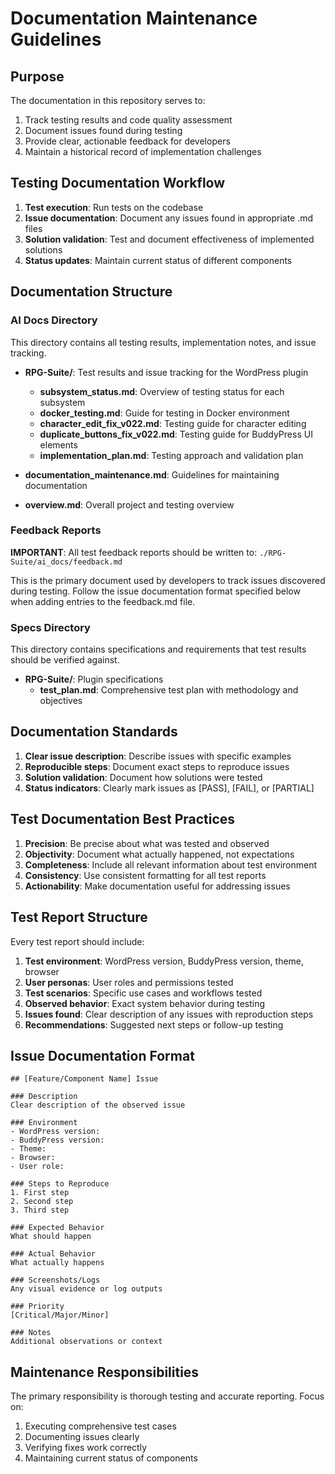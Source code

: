 # Documentation Maintenance Guidelines

## Purpose

The documentation in this repository serves to:

1. Track testing results and code quality assessment
2. Document issues found during testing
3. Provide clear, actionable feedback for developers
4. Maintain a historical record of implementation challenges

## Testing Documentation Workflow

1. **Test execution**: Run tests on the codebase
2. **Issue documentation**: Document any issues found in appropriate .md files
3. **Solution validation**: Test and document effectiveness of implemented solutions
4. **Status updates**: Maintain current status of different components

## Documentation Structure

### AI Docs Directory

This directory contains all testing results, implementation notes, and issue tracking.

- **RPG-Suite/**: Test results and issue tracking for the WordPress plugin
  - **subsystem_status.md**: Overview of testing status for each subsystem
  - **docker_testing.md**: Guide for testing in Docker environment
  - **character_edit_fix_v022.md**: Testing guide for character editing
  - **duplicate_buttons_fix_v022.md**: Testing guide for BuddyPress UI elements
  - **implementation_plan.md**: Testing approach and validation plan

- **documentation_maintenance.md**: Guidelines for maintaining documentation
- **overview.md**: Overall project and testing overview

### Feedback Reports

**IMPORTANT**: All test feedback reports should be written to:
`./RPG-Suite/ai_docs/feedback.md`

This is the primary document used by developers to track issues discovered during testing. Follow the issue documentation format specified below when adding entries to the feedback.md file.

### Specs Directory

This directory contains specifications and requirements that test results should be verified against.

- **RPG-Suite/**: Plugin specifications
  - **test_plan.md**: Comprehensive test plan with methodology and objectives

## Documentation Standards

1. **Clear issue description**: Describe issues with specific examples
2. **Reproducible steps**: Document exact steps to reproduce issues
3. **Solution validation**: Document how solutions were tested
4. **Status indicators**: Clearly mark issues as [PASS], [FAIL], or [PARTIAL]

## Test Documentation Best Practices

1. **Precision**: Be precise about what was tested and observed
2. **Objectivity**: Document what actually happened, not expectations
3. **Completeness**: Include all relevant information about test environment
4. **Consistency**: Use consistent formatting for all test reports
5. **Actionability**: Make documentation useful for addressing issues

## Test Report Structure

Every test report should include:

1. **Test environment**: WordPress version, BuddyPress version, theme, browser
2. **User personas**: User roles and permissions tested
3. **Test scenarios**: Specific use cases and workflows tested
4. **Observed behavior**: Exact system behavior during testing
5. **Issues found**: Clear description of any issues with reproduction steps
6. **Recommendations**: Suggested next steps or follow-up testing

## Issue Documentation Format

```
## [Feature/Component Name] Issue

### Description
Clear description of the observed issue

### Environment
- WordPress version:
- BuddyPress version:
- Theme:
- Browser:
- User role:

### Steps to Reproduce
1. First step
2. Second step
3. Third step

### Expected Behavior
What should happen

### Actual Behavior
What actually happens

### Screenshots/Logs
Any visual evidence or log outputs

### Priority
[Critical/Major/Minor]

### Notes
Additional observations or context
```

## Maintenance Responsibilities

The primary responsibility is thorough testing and accurate reporting. Focus on:

1. Executing comprehensive test cases
2. Documenting issues clearly
3. Verifying fixes work correctly
4. Maintaining current status of components